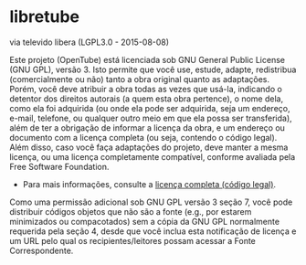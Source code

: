 # libretube
via televido libera (LGPL3.0 - 2015-08-08)

Este projeto (OpenTube) está licenciada sob GNU General Public License (GNU GPL), versão 3. Isto permite que você use, estude, adapte, redistribua (comercialmente ou não) tanto a obra original quanto as adaptações. Porém, você deve atribuir a obra todas as vezes que usá-la, indicando o detentor dos direitos autorais (a quem esta obra pertence), o nome dela, como ela foi adquirida (ou onde ela pode ser adquirida, seja um endereço, e-mail, telefone, ou qualquer outro meio em que ela possa ser transferida), além de ter a obrigação de informar a licença da obra, e um endereço ou documento com a licença completa (ou seja, contendo o código legal). Além disso, caso você faça adaptações do projeto, deve manter a mesma licença, ou uma licença completamente compatível, conforme avaliada pela Free Software Foundation.

 * Para mais informações, consulte a [licença completa (código legal)](http://www.gnu.org/licenses/gpl-3.0.html).

Como uma permissão adicional sob GNU GPL versão 3 seção 7, você pode distribuir códigos objetos que não são a fonte (e.g., por estarem minimizados ou compacotados) sem a cópia da GNU GPL normalmente requerida pela seção 4, desde que você inclua esta notificação de licença e um URL pelo qual os recipientes/leitores possam acessar a Fonte Correspondente. 

